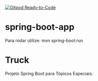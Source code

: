 [![Gitpod Ready-to-Code](https://img.shields.io/badge/Gitpod-Ready--to--Code-darkblue?logo=gitpod)](https://github.com/JoeReis1983/Truck)

# spring-boot-app


Para rodar utilize: mvn spring-boot:run

# Truck
Projeto Spring Boot para Tópicos Especiais.
